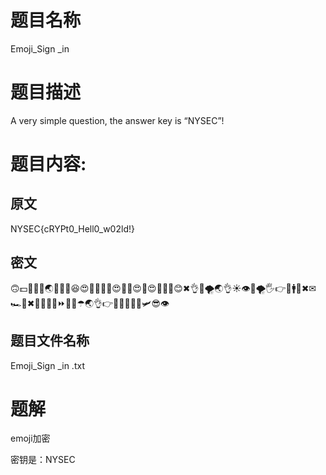 # 题目名称

Emoji_Sign _in 

# 题目描述

A very simple question, the answer key is  “NYSEC”!

# 题目内容:

## 原文

NYSEC{cRYPt0_Hell0_w02ld!}

## 密文

🙃💵🌿🎤🚪🌏🐎🥋🚫😆😍🐅🐘🤣🐎😍🔄🎃😍🤣😍🐅🍍🐍😊✖👌📮🌪🌏👌☀👁🍎🌪🖐👉🦓🚹🐅✖✉🏎🚨✖🍌🚰🎃🔪⏩🍌🤣☂🌏👌👉📂📮😇💧🦓🛩😎👁

## 题目文件名称

Emoji_Sign _in .txt

# 题解

emoji加密

密钥是：NYSEC